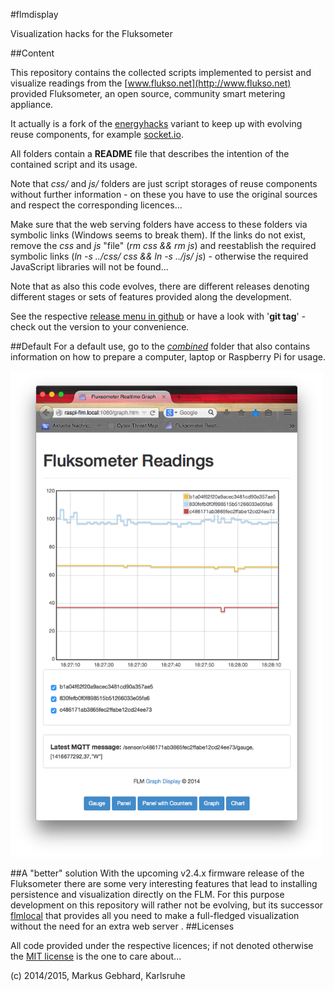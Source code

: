 #flmdisplay

Visualization hacks for the Fluksometer

##Content

This repository contains the collected scripts implemented to persist and visualize readings from the [www.flukso.net](http://www.flukso.net) provided Fluksometer, an open source, community smart metering appliance.

It actually is a fork of the 
[energyhacks](http://github.com/gebhardm/energyhacks/tree/master/RaspberryPi)
variant to keep up with evolving reuse components, for example [socket.io](http://socket.io).

All folders contain a **README** file that describes the intention of the contained script and its usage.

Note that *css/* and *js/* folders are just script storages of reuse components without further information - on these you have to use the original sources and respect the corresponding licences...

Make sure that the web serving folders have access to these folders via symbolic links (Windows seems to break them). If the links do not exist, remove the *css* and *js* "file" (*rm css && rm js*) and reestablish the required symbolic links (*ln -s ../css/ css && ln -s ../js/ js*) - otherwise the required JavaScript libraries will not be found...

Note that as also this code evolves, there are different releases denoting different stages or sets of features provided along the development.

See the respective [release menu in github](https://github.com/gebhardm/flmdisplay/releases) or have a look with '**git tag**' - check out the version to your
convenience.

##Default
For a default use, go to the [*combined*](combined) folder that also contains information on how to prepare a computer, laptop or Raspberry Pi for usage.

<img src="FLM_readings.png" width=500px>

##A "better" solution
With the upcoming v2.4.x firmware release of the Fluksometer there are some very interesting features that lead to installing persistence and visualization directly on the FLM. For this purpose development on this repository will rather not be evolving, but its successor [flmlocal](http://github.com/gebhardm/flmlocal) that provides all you need to make a full-fledged visualization without the need for an extra web server
.
##Licenses

All code provided under the respective licences; if not denoted otherwise the [MIT license](http://opensource.org/licenses/MIT) is the one to care about...

(c) 2014/2015, Markus Gebhard, Karlsruhe
